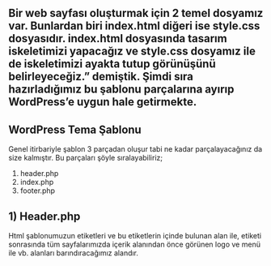 
## Bir web sayfası oluşturmak için 2 temel dosyamız var. Bunlardan biri index.html diğeri ise style.css dosyasıdır. index.html dosyasında tasarım iskeletimizi yapacağız ve style.css dosyamız ile de iskeletimizi ayakta tutup görünüşünü belirleyeceğiz.” demiştik. Şimdi sıra hazırladığımız bu şablonu parçalarına ayırıp WordPress’e uygun hale getirmekte.

## WordPress Tema Şablonu

Genel itirbariyle şablon 3 parçadan oluşur tabi ne kadar parçalayacağınız da size kalmıştır. Bu parçaları şöyle sıralayabiliriz;

1. header.php
2. index.php
3. footer.php

## 1) Header.php
Html şablonumuzun <head></head> etiketleri ve bu etiketlerin içinde bulunan alan ile, <body> etiketi sonrasında tüm sayfalarımızda içerik alanından önce görünen logo ve menü ile vb. alanları barındıracağımız alandır.
